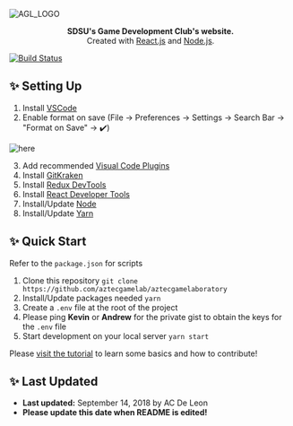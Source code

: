 <!-- HEADING -->

![AGL_LOGO](https://user-images.githubusercontent.com/10361542/45460107-6f251280-b6b0-11e8-928e-e2cf657ba6cc.png)

<!-- DESCRIPTION -->

<p align="center">
  <strong>SDSU's Game Development Club's website.</strong><br>
  Created with <a href="https://reactjs.org/" target="_blank">React.js</a> and <a href="https://nodejs.org/en/" target="_blank">Node.js</a>.
</p>

<!-- SHIELDS:IO -->

[![Build Status](https://travis-ci.org/AztecGameLab/AztecGameLaboratory.svg?branch=test%2Fkdo%2Ftravis-ci)](https://travis-ci.org/AztecGameLab/AztecGameLaboratory)

<!-- SETTING UP -->

## <span role="img" aria-label="Sparkles">✨</span> Setting Up

1. Install [VSCode](https://code.visualstudio.com/)
2. Enable format on save (File -> Preferences -> Settings -> Search Bar -> "Format on Save" -> ✔️️)

![here](https://i.imgur.com/67AO4Pf.png)

3. Add recommended [Visual Code Plugins](https://github.com/AztecGameLab/AztecGameLaboratory/wiki/Recommended-Visual-Studio-Code-Plugins)
4. Install [GitKraken](https://www.gitkraken.com/)
5. Install [Redux DevTools](https://chrome.google.com/webstore/detail/redux-devtools/lmhkpmbekcpmknklioeibfkpmmfibljd?hl=en)
6. Install [React Developer Tools](https://chrome.google.com/webstore/detail/react-developer-tools/fmkadmapgofadopljbjfkapdkoienihi?hl=en)
7. Install/Update [Node](https://nodejs.org/en/)
8. Install/Update [Yarn](https://yarnpkg.com/en/)

<!-- QUICK START -->

## <span role="img" aria-label="Sparkles">✨</span> Quick Start

Refer to the `package.json` for scripts

1. Clone this repository `git clone https://github.com/aztecgamelab/aztecgamelaboratory`
2. Install/Update packages needed `yarn`
3. Create a `.env` file at the root of the project
4. Please ping **Kevin** or **Andrew** for the private gist to obtain the keys for the `.env` file
5. Start development on your local server `yarn start`

Please [visit the tutorial](https://github.com/AztecGameLab/AztecGameLaboratory/wiki/Tutorial) to learn some basics and how to contribute!

<!-- LAST UPDATED -->

## <span role="img" aria-label="Sparkles">✨</span> Last Updated

- **Last updated:** September 14, 2018 by AC De Leon
- **Please update this date when README is edited!**
